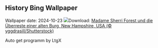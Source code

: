 ## History Bing Wallpaper
Wallpaper date: 2024-10-23
![](https://www.bing.com/th?id=OHR.MadameSherriCastle_DE-DE5744863677_UHD.jpg&w=1000)Download: [Madame Sherri Forest und die Überreste einer alten Burg, New Hampshire, USA (© yggdrasill/Shutterstock)](https://www.bing.com/th?id=OHR.MadameSherriCastle_DE-DE5744863677_UHD.jpg)

Auto get programm by LtgX

